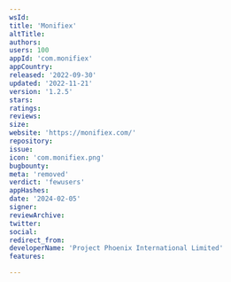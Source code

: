 ```yaml
---
wsId: 
title: 'Monifiex'
altTitle: 
authors: 
users: 100
appId: 'com.monifiex'
appCountry: 
released: '2022-09-30'
updated: '2022-11-21'
version: '1.2.5'
stars: 
ratings: 
reviews: 
size: 
website: 'https://monifiex.com/'
repository: 
issue: 
icon: 'com.monifiex.png'
bugbounty: 
meta: 'removed'
verdict: 'fewusers'
appHashes: 
date: '2024-02-05'
signer: 
reviewArchive: 
twitter: 
social: 
redirect_from: 
developerName: 'Project Phoenix International Limited'
features: 

---
```


